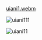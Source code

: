 [uiani1.webm](https://github.com/nxbitakinema/NXANI01/assets/93174599/2a74d447-7650-439b-b74f-1a0d6dc5732e)

![uiani111](https://github.com/nxbitakinema/NXANI01/assets/93174599/dd18fd9c-7c42-47cd-9b30-3dc90989b4c8)

![uiani11](https://github.com/nxbitakinema/NXANI01/assets/93174599/a6159006-e6f3-4cb3-9cc2-aea8fa3c6c69)
